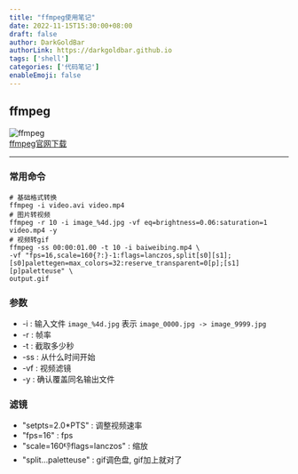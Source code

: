 ```yaml
---
title: "ffmpeg使用笔记"
date: 2022-11-15T15:30:00+08:00
draft: false
author: DarkGoldBar
authorLink: https://darkgoldbar.github.io
tags: ['shell']
categories: ['代码笔记']
enableEmoji: false
---
```


## ffmpeg  
![ffmpeg](https://upload.wikimedia.org/wikipedia/commons/5/5f/FFmpeg_Logo_new.svg)  
[ffmpeg官网下载](https://ffmpeg.org/download.html)   


-------------------------------------

### 常用命令

```
# 基础格式转换
ffmpeg -i video.avi video.mp4
# 图片转视频
ffmpeg -r 10 -i image_%4d.jpg -vf eq=brightness=0.06:saturation=1 video.mp4 -y
# 视频转gif
ffmpeg -ss 00:00:01.00 -t 10 -i baiweibing.mp4 \
-vf "fps=16,scale=160{?:}-1:flags=lanczos,split[s0][s1];[s0]palettegen=max_colors=32:reserve_transparent=0[p];[s1][p]paletteuse" \
output.gif
```

### 参数
- -i : 输入文件 `image_%4d.jpg` 表示 `image_0000.jpg -> image_9999.jpg`
- -r : 帧率
- -t : 截取多少秒
- -ss : 从什么时间开始 
- -vf : 视频滤镜
- -y : 确认覆盖同名输出文件

### 滤镜
- "setpts=2.0*PTS" : 调整视频速率
- "fps=16" : fps
- "scale=160:-1:flags=lanczos" : 缩放
- "split...paletteuse" : gif调色盘, gif加上就对了
